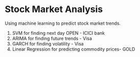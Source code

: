 
# Stock Market Analysis

Using machine learning to predict stock market trends.

1) SVM for finding next day OPEN - ICICI bank
2) ARIMA for finding future trends - Visa
3) GARCH for finding volatility - Visa
4) Linear Regression for predicting commodity prices- GOLD 



